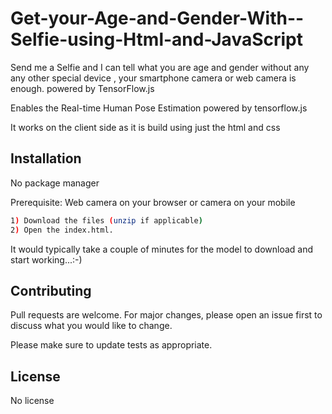 # Get-your-Age-and-Gender-With--Selfie-using-Html-and-JavaScript

Send me a  Selfie and I can tell what you are age and gender without any any other special device , your smartphone camera or web camera  is enough.   powered by TensorFlow.js 

Enables the Real-time Human Pose Estimation  powered by tensorflow.js

It works on the client side as it is build using just the html and css

## Installation

No package manager  

Prerequisite: Web camera on your browser or camera on your mobile

```bash
1) Download the files (unzip if applicable)  
2) Open the index.html.

```
It would typically take a couple of minutes for the model to download and start working...:-)

## Contributing
Pull requests are welcome. For major changes, please open an issue first to discuss what you would like to change.

Please make sure to update tests as appropriate.

## License
No license
